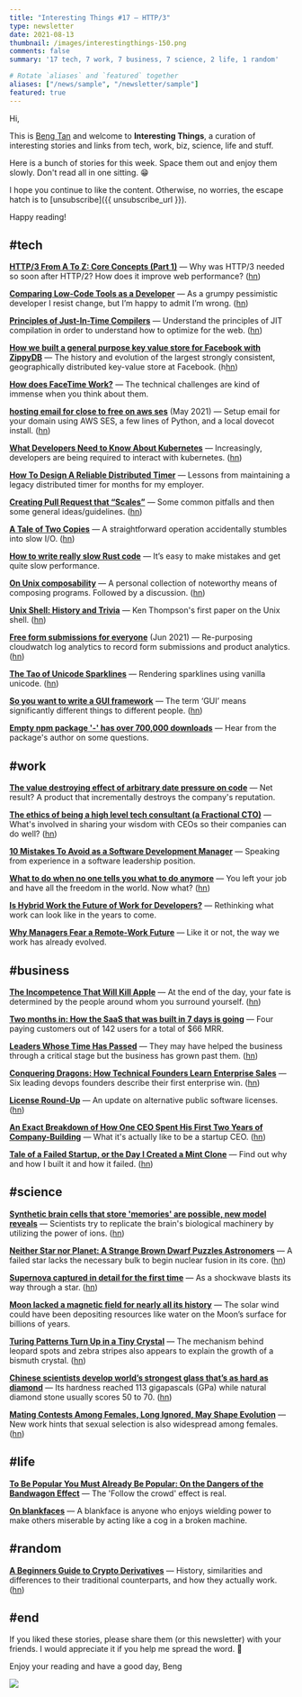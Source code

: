 ```yaml
---
title: "Interesting Things #17 — HTTP/3"
type: newsletter
date: 2021-08-13
thumbnail: /images/interestingthings-150.png
comments: false
summary: '17 tech, 7 work, 7 business, 7 science, 2 life, 1 random'

# Rotate `aliases` and `featured` together
aliases: ["/news/sample", "/newsletter/sample"]
featured: true
---
```


Hi,

This is [Beng Tan](https://bengtan.com/about/) and welcome to **Interesting Things**, a curation of interesting stories and links from tech, work, biz, science, life and stuff.

Here is a bunch of stories for this week. Space them out and enjoy them slowly. Don't read all in one sitting. 😁

I hope you continue to like the content. Otherwise, no worries, the escape hatch is to [unsubscribe]({{ unsubscribe_url }}).

Happy reading!

## #tech

**[HTTP/3 From A To Z: Core Concepts (Part 1)](https://www.smashingmagazine.com/2021/08/http3-core-concepts-part1/?utm_source=bengtan.com/interesting-things/017)** — Why was HTTP/3 needed so soon after HTTP/2? How does it improve web performance? ([hn](https://news.ycombinator.com/item?id=28116415))

**[Comparing Low-Code Tools as a Developer](https://www.ianwootten.co.uk/2021/08/10/comparing-low-code-tools-as-a-developer/?utm_source=bengtan.com/interesting-things/017)** — As a grumpy pessimistic developer I resist change, but I’m happy to admit I’m wrong. ([hn](https://news.ycombinator.com/item?id=28126526))

**[Principles of Just-In-Time Compilers](http://nbp.github.io/slides/GlobalScope/2021-07/index.html?utm_source=bengtan.com/interesting-things/017)** — Understand the principles of JIT compilation in order to understand how to optimize for the web. ([hn](https://news.ycombinator.com/item?id=28125587))

**[How we built a general purpose key value store for Facebook with ZippyDB](https://engineering.fb.com/2021/08/06/core-data/zippydb/?utm_source=bengtan.com/interesting-things/017)** — The history and evolution of the largest strongly consistent, geographically distributed key-value store at Facebook. (h[hn](https://news.ycombinator.com/item?id=28090649))

**[How does FaceTime Work?](https://matduggan.com/how-does-facetime-work/?utm_source=bengtan.com/interesting-things/017)** — The technical challenges are kind of immense when you think about them.

**[hosting email for close to free on aws ses](https://markw.dev/aws-free-email/?utm_source=bengtan.com/interesting-things/017)** (May 2021) — Setup email for your domain using AWS SES, a few lines of Python, and a local dovecot install. ([hn](https://news.ycombinator.com/item?id=28095142))

**[What Developers Need to Know About Kubernetes](https://www.cockroachlabs.com/blog/what-developers-need-to-know-about-kubernetes/?utm_source=bengtan.com/interesting-things/017)** — Increasingly, developers are being required to interact with kubernetes. ([hn](https://news.ycombinator.com/item?id=28100251))

**[How To Design A Reliable Distributed Timer](https://0x709394.me/How-To%20Design%20A%20Reliable%20Distributed%20Timer?utm_source=bengtan.com/interesting-things/017)** — Lessons from maintaining a legacy distributed timer for months for my employer.

**[Creating Pull Request that “Scales”](https://blog.xendit.engineer/creating-pull-request-that-scales-e516ae155478?utm_source=bengtan.com/interesting-things/017)** — Some common pitfalls and then some general ideas/guidelines. ([hn](https://news.ycombinator.com/item?id=28124602))

**[A Tale of Two Copies](https://storj.io/blog/a-tale-of-two-copies/)** — A straightforward operation accidentally stumbles into slow I/O. ([hn](https://news.ycombinator.com/item?id=28131648))

**[How to write really slow Rust code](https://renato.athaydes.com/posts/how-to-write-slow-rust-code.html?utm_source=bengtan.com/interesting-things/017)** — It’s easy to make mistakes and get quite slow performance.

**[On Unix composability](https://p.janouch.name/text/on-unix-composability.html?utm_source=bengtan.com/interesting-things/017)** — A personal collection of noteworthy means of composing programs. Followed by a discussion. ([hn](https://news.ycombinator.com/item?id=28088823))

**[Unix Shell: History and Trivia](https://www.oilshell.org/blog/2021/08/history-trivia.html?utm_source=bengtan.com/interesting-things/017)** — Ken Thompson's first paper on the Unix shell. ([hn](https://news.ycombinator.com/item?id=28089629))

**[Free form submissions for everyone](https://heyraviteja.com/post/projects/cloudwatch-logs/?utm_source=bengtan.com/interesting-things/017)** (Jun 2021) — Re-purposing cloudwatch log analytics to record form submissions and product analytics. ([hn](https://news.ycombinator.com/item?id=28086288))

**[The Tao of Unicode Sparklines](https://blog.jonudell.net/2021/08/05/the-tao-of-unicode-sparklines/?utm_source=bengtan.com/interesting-things/017)** — Rendering sparklines using vanilla unicode. ([hn](https://news.ycombinator.com/item?id=28095207))

**[So you want to write a GUI framework](https://www.cmyr.net/blog/gui-framework-ingredients.html?utm_source=bengtan.com/interesting-things/017)** — The term ‘GUI’ means significantly different things to different people. ([hn](https://news.ycombinator.com/item?id=28121520))

**[Empty npm package '-' has over 700,000 downloads](https://www.bleepingcomputer.com/news/software/empty-npm-package-has-over-700-000-downloads-heres-why/?utm_source=bengtan.com/interesting-things/017)** — Hear from the package's author on some questions.


## #work

**[The value destroying effect of arbitrary date pressure on code](https://iism.org/article/the-value-destroying-effect-of-arbitrary-date-pressure-on-code-52?utm_source=bengtan.com/interesting-things/017)** — Net result? A product that incrementally destroys the company's reputation. 

**[The ethics of being a high level tech consultant (a Fractional CTO)](http://www.smashcompany.com/business/the-ethics-of-being-a-high-level-tech-consultant-a-fractional-cto?utm_source=bengtan.com/interesting-things/017)** — What's involved in sharing your wisdom with CEOs so their companies can do well? ([hn](https://news.ycombinator.com/item?id=28096010))

**[10 Mistakes To Avoid as a Software Development Manager](https://betterprogramming.pub/10-mistakes-to-avoid-as-a-software-development-manager-84bdf645ed7c?utm_source=bengtan.com/interesting-things/017)** — Speaking from experience in a software leadership position.

**[What to do when no one tells you what to do anymore](https://www.coryzue.com/writing/what-to-do/?utm_source=bengtan.com/interesting-things/017)** — You left your job and have all the freedom in the world. Now what? ([hn](https://news.ycombinator.com/item?id=28128479))

**[Is Hybrid Work the Future of Work for Developers?](https://codesubmit.io/blog/is-hybrid-work-the-future-of-work/?utm_source=bengtan.com/interesting-things/017)** — Rethinking what work can look like in the years to come.

**[Why Managers Fear a Remote-Work Future](https://www.theatlantic.com/ideas/archive/2021/07/work-from-home-benefits/619597/?utm_source=bengtan.com/interesting-things/017)** — Like it or not, the way we work has already evolved.


## #business

**[The Incompetence That Will Kill Apple](https://numair.medium.com/the-incompetence-that-will-kill-apple-3632704fefc9?utm_source=bengtan.com/interesting-things/017)** — At the end of the day, your fate is determined by the people around whom you surround yourself. ([hn](https://news.ycombinator.com/item?id=28100942))

**[Two months in: How the SaaS that was built in 7 days is going](https://onlineornot.com/two-months-on-how-onlineornot-is-going?utm_source=bengtan.com/interesting-things/017)** — Four paying customers out of 142 users for a total of $66 MRR.

**[Leaders Whose Time Has Passed](https://staysaasy.com/management/2021/08/06/Transient-Executives.html?utm_source=bengtan.com/interesting-things/017)** — They may have helped the business through a critical stage but the business has grown past them. ([hn](https://news.ycombinator.com/item?id=28096982))

**[Conquering Dragons: How Technical Founders Learn Enterprise Sales](https://www.essencevc.fund/blog/conquering-dragons-how-technical-founders-learn-enterprise-sales?utm_source=bengtan.com/interesting-things/017)** — Six  leading devops founders describe their first enterprise win. ([hn](https://news.ycombinator.com/item?id=28091789))

**[License Round-Up](https://writing.kemitchell.com/2021/06/21/License-Round-Up.html?utm_source=bengtan.com/interesting-things/017)** — An update on alternative public software licenses. ([hn](https://news.ycombinator.com/item?id=28098720))

**[An Exact Breakdown of How One CEO Spent His First Two Years of Company-Building](https://review.firstround.com/an-exact-breakdown-of-how-one-ceo-spent-his-first-two-years-of-company-building?utm_source=bengtan.com/interesting-things/017)** — What it's actually like to be a startup CEO. ([hn](https://news.ycombinator.com/item?id=28137390))

**[Tale of a Failed Startup, or the Day I Created a Mint Clone](https://benbernardblog.com/tale-of-a-failed-startup-or-the-day-i-created-a-mint-clone/?utm_source=bengtan.com/interesting-things/017)** — Find out why and how I built it and how it failed. ([hn](https://news.ycombinator.com/item?id=28130343))


## #science

**[Synthetic brain cells that store 'memories' are possible, new model reveals](https://www.livescience.com/artificial-neurons-memories.html?utm_source=bengtan.com/interesting-things/017)** — Scientists try to replicate the brain's biological machinery by utilizing the power of ions. ([hn](https://news.ycombinator.com/item?id=28093165))

**[Neither Star nor Planet: A Strange Brown Dwarf Puzzles Astronomers](https://www.quantamagazine.org/neither-star-nor-planet-a-strange-brown-dwarf-puzzles-astronomers-20210804/?utm_source=bengtan.com/interesting-things/017)** — A failed star lacks the necessary bulk to begin nuclear fusion in its core. ([hn](https://news.ycombinator.com/item?id=28097097))

**[Supernova captured in detail for the first time](https://www.theguardian.com/science/2021/aug/06/champagne-moment-as-supernova-captured-in-detail-for-the-first-time?utm_source=bengtan.com/interesting-things/017)** — As a shockwave blasts its way through a star. ([hn](https://news.ycombinator.com/item?id=28125425))

**[Moon lacked a magnetic field for nearly all its history](https://theconversation.com/moon-lacked-a-magnetic-field-for-nearly-all-its-history-new-research-resolves-mystery-sparked-by-rocks-brought-back-on-apollo-163243?utm_source=bengtan.com/interesting-things/017)** — The solar wind could have been depositing resources like water on the Moon’s surface for billions of years.

**[Turing Patterns Turn Up in a Tiny Crystal](https://www.quantamagazine.org/physicists-spot-turing-patterns-in-a-tiny-crystal-20210810/?utm_source=bengtan.com/interesting-things/017)** — The mechanism behind leopard spots and zebra stripes also appears to explain the growth of a bismuth crystal. ([hn](https://news.ycombinator.com/item?id=28135230))

**[Chinese scientists develop world’s strongest glass that’s as hard as diamond](https://www.independent.co.uk/news/science/china-strongest-glass-diamond-scientists-b1899243.html?utm_source=bengtan.com/interesting-things/017)** — Its hardness reached 113 gigapascals (GPa) while natural diamond stone usually scores 50 to 70. ([hn](https://news.ycombinator.com/item?id=28124696))

**[Mating Contests Among Females, Long Ignored, May Shape Evolution](https://www.quantamagazine.org/mating-contests-among-females-may-shape-their-evolution-20210802/?utm_source=bengtan.com/interesting-things/017)** — New work hints that sexual selection is also widespread among females. ([hn](https://news.ycombinator.com/item?id=28100402))


## #life

**[To Be Popular You Must Already Be Popular: On the Dangers of the Bandwagon Effect](https://lithub.com/to-be-popular-you-must-already-be-popular-on-the-dangers-of-the-bandwagon-effect/?utm_source=bengtan.com/interesting-things/017)** — The 'Follow the crowd' effect is real.

**[On blankfaces](https://www.scottaaronson.com/blog/?p=5675&utm_source=bengtan.com/interesting-things/017)** — A blankface is anyone who enjoys wielding power to make others miserable by acting like a cog in a broken machine.


## #random

**[A Beginners Guide to Crypto Derivatives](https://www.machow.ski/posts/a-beginners-guide-to-crypto-derivatives/?utm_source=bengtan.com/interesting-things/017)** — History, similarities and differences to their traditional counterparts, and how they actually work. ([hn](https://news.ycombinator.com/item?id=28131214))


## #end

If you liked these stories, please share them (or this newsletter) with your friends. I would appreciate it if you help me spread the word. 🙏

Enjoy your reading and have a good day,
Beng

![](https://bengtan.com/images/portrait-40.png)
